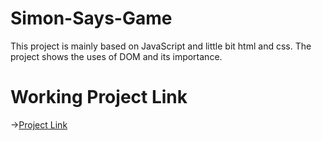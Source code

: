 # Simon-Says-Game
This project is mainly based on JavaScript and little bit html and css. The project shows the uses of DOM and its importance.

# Working Project Link
->[Project Link](https://abhinandan-fancy-game.netlify.app/)

